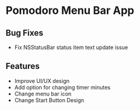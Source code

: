 # Pomodoro Menu Bar App

## Bug Fixes
- Fix NSStatusBar status item text update issue

## Features
- Improve UI/UX design
- Add option for changing timer minutes
- Change menu bar icon
- Change Start Button Design
